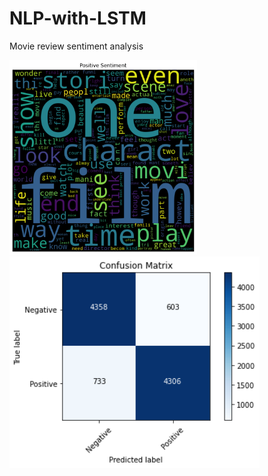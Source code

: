 # NLP-with-LSTM
Movie review sentiment analysis


<img SRC="https://github.com/HansamalDharmananda/NLP-with-LSTM/blob/main/Images/words.png" width="300" >
<img SRC="https://github.com/HansamalDharmananda/NLP-with-LSTM/blob/main/Images/conf.png" width="400" >
